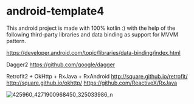 # android-template4

This android project is made with 100% kotlin :) 
with the help of the following third-party libraries and data binding 
as support for MVVM pattern.

https://developer.android.com/topic/libraries/data-binding/index.html

Dagger2
https://github.com/google/dagger

Retrofit2 + OkHttp + RxJava + RxAndroid
http://square.github.io/retrofit/
http://square.github.io/okhttp/
https://github.com/ReactiveX/RxJava


![425960_4271900968450_325033986_n](https://cloud.githubusercontent.com/assets/10010236/19834562/7aca80c8-9e9f-11e6-96c5-36a7db70f8cd.jpg)
